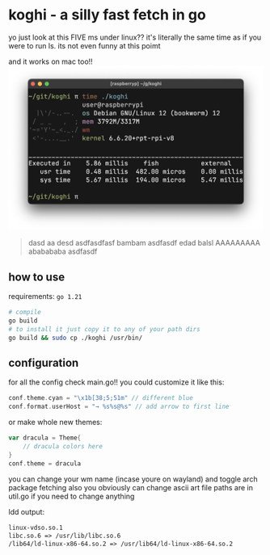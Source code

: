 # koghi - a silly fast fetch in go

yo just look at this
FIVE ms under linux?? it's literally the same time as if you were to run ls. its not even funny at this poimt

and it works on mac too!!
![5ms](repo/linux.png)
> dasd aa desd
> asdfasdfasf
> bambam
> asdfasdf
> edad balsl
> AAAAAAAAA
> ababababa
> asdfasdf

## how to use
requirements: ``go 1.21``

```bash
# compile
go build
# to install it just copy it to any of your path dirs
go build && sudo cp ./koghi /usr/bin/
```

## configuration
for all the config check main.go!!
you could customize it like this:
```go
conf.theme.cyan = "\x1b[38;5;51m" // different blue
conf.format.userHost = "→ %s%s@%s" // add arrow to first line
```

or make whole new themes:
```go
var dracula = Theme{
    // dracula colors here
}
conf.theme = dracula
```

you can change your wm name (incase youre on wayland) and toggle arch package fetching
also you obviously can change ascii art
file paths are in util.go if you need to change anything


ldd output:
```
linux-vdso.so.1
libc.so.6 => /usr/lib/libc.so.6
/lib64/ld-linux-x86-64.so.2 => /usr/lib64/ld-linux-x86-64.so.2
```
